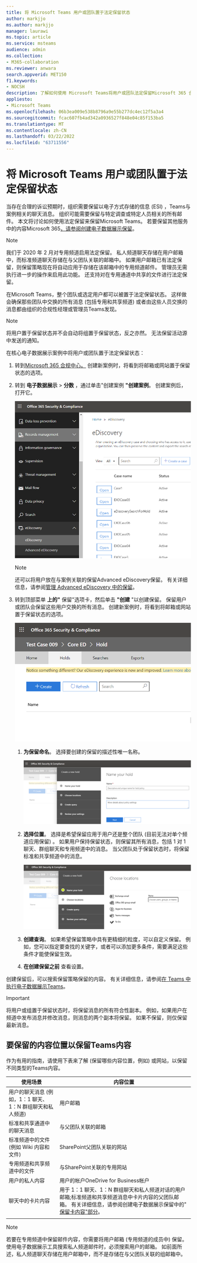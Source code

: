```yaml
---
title: 将 Microsoft Teams 用户或团队置于法定保留状态
author: markjjo
ms.author: markjjo
manager: laurawi
ms.topic: article
ms.service: msteams
audience: admin
ms.collection:
- M365-collaboration
ms.reviewer: anwara
search.appverid: MET150
f1.keywords:
- NOCSH
description: 了解如何使用 Microsoft Teams将用户或团队法定保留Microsoft 365 合规中心并基于数据要求了解需要法定保留。
appliesto:
- Microsoft Teams
ms.openlocfilehash: 06b3ea009e538b8796a9e55b277dc4ec12f5a3a4
ms.sourcegitcommit: fcac607fb4ad342a0936527f848e04c85f153ba5
ms.translationtype: MT
ms.contentlocale: zh-CN
ms.lasthandoff: 03/22/2022
ms.locfileid: "63711556"
---
```

# <a name="place-a-microsoft-teams-user-or-team-on-legal-hold"></a>将 Microsoft Teams 用户或团队置于法定保留状态

当存在合理的诉讼预期时，组织需要保留以电子方式存储的信息 (ESI) ，Teams与案例相关的聊天消息。 组织可能需要保留与特定调查或特定人员相关的所有邮件。 本文将讨论如何使用法定保留来保留Microsoft Teams。 若要保留其他服务中的内容Microsoft 365[，请参阅创建电子数据展示保留](/microsoft-365/compliance/create-ediscovery-holds)。

> [!NOTE]
> 我们于 2020 年 2 月对专用频道启用法定保留。 私人频道聊天存储在用户邮箱中，而标准频道聊天存储在与父团队关联的邮箱中。 如果用户邮箱已有法定保留，则保留策略现在将自动应用于存储在该邮箱中的专用频道邮件。 管理员无需执行进一步的操作来启用此功能。 还支持对在专用通道中共享的文件进行法定保留。

在Microsoft Teams，整个团队或选定用户都可以被置于法定保留状态。 这样做会确保那些团队中交换的所有消息 (包括专用和共享频道) 或者由这些人员交换的消息都由组织的合规性经理或管理员Teams发现。

> [!NOTE]
> 将用户置于保留状态并不会自动将组置于保留状态，反之亦然。
> 无法保留活动源中发送的通知。

在核心电子数据展示案例中将用户或团队置于法定保留状态：

1. 转到[Microsoft 365 合规中心。](https://compliance.microsoft.com) 创建新案例时，将看到将邮箱或网站置于保留状态的选项。

2. 转到 **电子数据展示** > **分数** ，通过单击"创建案例 **"创建案例**。 创建案例后，打开它。
  
   ![Microsoft Teams"电子数据展示"选项卡，显示"创建案例"按钮。](media/LegalHold1.png)

   > [!NOTE]
   > 还可以将用户放在与案例关联的保留Advanced eDiscovery保留。 有关详细信息，请参阅[管理 Advanced eDiscovery 中的保留](/microsoft-365/compliance/managing-holds)。

3. 转到顶部菜单 **上的"** 保留"选项卡，然后单击 **"创建** "以创建保留。 保留用户或团队会保留这些用户交换的所有消息。 创建新案例时，将看到将邮箱或网站置于保留状态的选项。

   ![显示选中了"保留"选项卡和下方的"创建"按钮的图像。](media/LegalHold2.png)

   1. **为保留命名**。 选择要创建的保留的描述性唯一名称。
  
       ![此屏幕截图显示"命名保留"选项卡，可在其中输入要创建的保留的名称和说明。](media/LegalHold3.png)

   2. **选择位置**。 选择是希望保留应用于用户还是整个团队 (目前无法对单个频道应用保留) 。 如果用户保持保留状态，则保留其所有消息，包括 1 对 1 聊天、群组聊天和专用频道中的消息。 当父团队处于保留状态时，将保留标准和共享频道中的消息。

      ![选择要保留的数据位置。](media/LegalHold4.png)

   3. **创建查询**。 如果希望保留策略中具有更精细的粒度，可以自定义保留。 例如，您可以指定要查找的关键字，或者可以添加更多条件，需要满足这些条件才能使保留生效。

   4. **在创建保留之前** 查看设置。

创建保留后，可以搜索保留策略保留的内容。 有关详细信息，请参阅[在 Teams 中执行电子数据展示Teams](eDiscovery-investigation.md)。

> [!IMPORTANT]
> 将用户或组置于保留状态时，将保留消息的所有符合性副本。 例如，如果用户在频道中发布消息并修改消息，则消息的两个副本将保留。 如果不保留，则仅保留最新消息。

## <a name="content-locations-to-place-on-hold-to-preserve-teams-content"></a>要保留的内容位置以保留Teams内容

作为有用的指南，请使用下表来了解 (保留哪些内容位置，例如) 或网站，以保留不同类型的Teams内容。

|使用场景  |内容位置  |
|---------|---------|
|用户的聊天消息 (例如，1：1 聊天、1：N 群组聊天和私人频道)      |用户邮箱         |
|标准和共享通道中的聊天消息    |与父团队关联的邮箱         |
|标准频道中的文件 (例如 Wiki 内容和文件)      |SharePoint父团队关联的网站        |
|专用频道和共享频道中的文件     |与SharePoint关联的专用网站
|用户的私人内容     |用户的帐户OneDrive for Business帐户       |
|聊天中的卡片内容|用于 1：1 聊天、1：N 群组聊天和私人频道对话的用户邮箱;标准频道和共享频道消息中卡片内容的父团队邮箱。 有关详细信息，请参阅创建电子数据展示保留中的" [保留卡内容"部分](/microsoft-365/compliance/create-ediscovery-holds#preserve-card-content)。|
|||

> [!NOTE]
> 若要在专用频道中保留邮件内容，你需要将用户邮箱 (专用频道的成员中) 保留。 使用电子数据展示工具搜索私人频道邮件时，必须搜索用户的邮箱。 如前面所述，私人频道聊天存储在用户邮箱中，而不是存储在与父团队关联的组邮箱中。
